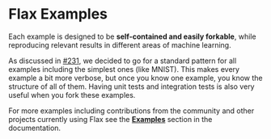 # Flax Examples

Each example is designed to be **self-contained and easily forkable**, while
reproducing relevant results in different areas of machine learning.

As discussed in [#231](https://github.com/google/flax/issues/231), we decided
to go for a standard pattern for all examples including the simplest ones
(like MNIST). This makes every example a bit more verbose, but once you know
one example, you know the structure of all of them. Having unit tests and
integration tests is also very useful when you fork these examples.

For more examples including contributions from the community and other projects currently using Flax see the **[Examples](https://flax.readthedocs.io/en/latest/examples.html)** section in the documentation.


